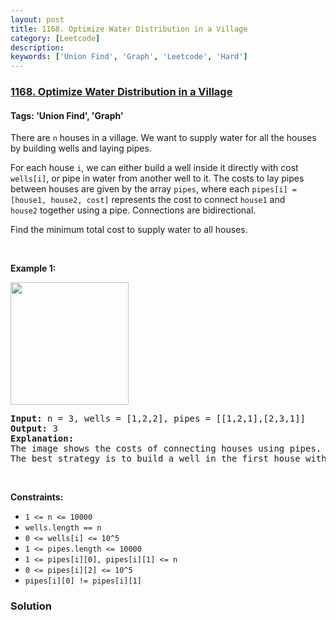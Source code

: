 ```yaml
---
layout: post
title: 1168. Optimize Water Distribution in a Village
category: [Leetcode]
description: 
keywords: ['Union Find', 'Graph', 'Leetcode', 'Hard']
---
```

### [1168. Optimize Water Distribution in a Village](https://leetcode.com/problems/optimize-water-distribution-in-a-village)

#### Tags: 'Union Find', 'Graph'

<div class="content__u3I1 question-content__JfgR"><div><p>There are <code><font face="monospace">n</font></code> houses in a village. We want to supply water for all the houses by building wells and laying pipes.</p>
<p>For each house <code>i</code>, we can either build a well inside it directly with cost <code>wells[i]</code>, or pipe in water from another well to it. The costs to lay pipes between houses are given by the array <code>pipes</code>, where each <code>pipes[i] = [house1, house2, cost]</code> represents the cost to connect <code>house1</code> and <code>house2</code> together using a pipe. Connections are bidirectional.</p>
<p>Find the minimum total cost to supply water to all houses.</p>
<p> </p>
<p><strong>Example 1:</strong></p>
<p><strong><img alt="" src="https://assets.leetcode.com/uploads/2019/05/22/1359_ex1.png" style="width: 189px; height: 196px;"/></strong></p>
<pre><strong>Input:</strong> n = 3, wells = [1,2,2], pipes = [[1,2,1],[2,3,1]]
<strong>Output:</strong> 3
<strong>Explanation: </strong>
The image shows the costs of connecting houses using pipes.
The best strategy is to build a well in the first house with cost 1 and connect the other houses to it with cost 2 so the total cost is 3.
</pre>
<p> </p>
<p><strong>Constraints:</strong></p>
<ul>
<li><code>1 &lt;= n &lt;= 10000</code></li>
<li><code>wells.length == n</code></li>
<li><code>0 &lt;= wells[i] &lt;= 10^5</code></li>
<li><code>1 &lt;= pipes.length &lt;= 10000</code></li>
<li><code>1 &lt;= pipes[i][0], pipes[i][1] &lt;= n</code></li>
<li><code>0 &lt;= pipes[i][2] &lt;= 10^5</code></li>
<li><code>pipes[i][0] != pipes[i][1]</code></li>
</ul>
</div></div>

### Solution
